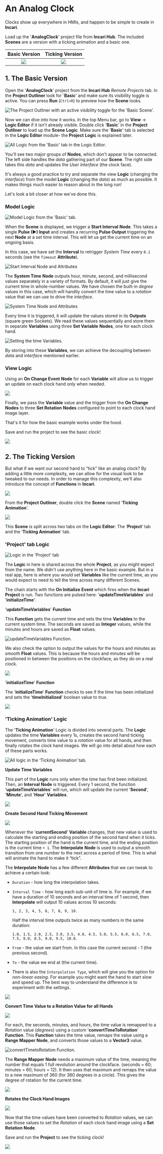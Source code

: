 # An Analog Clock

Clocks show up everywhere in HMIs, and happen to be simple to create in **Incari**.

Load up the '**AnalogClock**' project file from **Incari Hub**. The included **Scenes** are a version with a ticking animation and a basic one.

Basic Version           |  Ticking Version
:-------------------------:|:-------------------------:
![](../.gitbook/assets/basicclock.gif)  |  ![](../.gitbook/assets/tickingclock.gif)

## 1. The Basic Version

Open the '**AnalogClock**' project from the **Incari Hub** _Remote Projects_ tab. In the **Project Outliner** look for '**Basic**' and make sure its visibility toggle is active. You can press **Run** (`Ctrl+R`) to preview how the **Scene** looks.

![The **Project Outliner** with an active visibility toggle for the '**Basic Scene**'. ](../.gitbook/assets/clockoutliner.png)

Now we can dive into how it works. In the top Menu bar, go to **View** -> **Logic Editor** if it isn't already visible. Double click '**Basic**' in the **Project Outliner** to load up the **Scene** **Logic**. Make sure the '**Basic**' tab is selected in the **Logic Editor** module- the **Project** **Logic** is explained later.

![All **Logic** from the '**Basic**' tab in the **Logic Editor**.](../.gitbook/assets/clockbasiclogic.png)

You'll see two major groups of **Nodes**, which don't appear to be connected. The left side handles the _data_ gathering part of our **Scene**. The right side takes this _data_ and updates the _User Interface_ (the clock face).

It's always a good practice to try and separate the view **Logic** (changing the _interface_) from the model **Logic** (changing the _data_) as much as possible. It makes things much easier to reason about in the long run!

Let's look a bit closer at how we've done this.

### Model Logic

![Model **Logic** from the 'Basic' tab.](../.gitbook/assets/clock-modellogicbasic.png)

When the **Scene** is displayed, we trigger a **Start Interval** **Node**. This takes a single **Pulse (►) Input** and creates a recurring **Pulse Output** triggering the next **Node** at a set time interval. This will let us get the current time on an ongoing basis.

In this case, we have set the **Interval** to retrigger _System Time_ every `0.1` seconds (see the `Timeout` **Attribute**).

![Start Interval Node and Attributes](../.gitbook/assets/clock-startinterval.png)

The **System Time** **Node** outputs hour, minute, second, and millisecond values separately in a variety of formats. By default, it will just give the current time in whole-number values. We have chosen the built-in _degree_ values in this case, which will handily convert the time value to a _rotation_ value that we can use to drive the _interface_.

![System Time Node and Attributes](../.gitbook/assets/clock-systemtimenode.png)

Every time it is triggered, it will update the values stored in its **Outputs** (square green Sockets). We read these values sequentially and store them in separate **Variables** using three **Set Variable** **Nodes**, one for each clock hand.

![Setting the time Variables.](../.gitbook/assets/clock-timevariablestimesetting.png)

By storing into these **Variables**, we can achieve the decoupling between _data_ and _interface_ mentioned earlier.

### View Logic

Using an **On Change Event** **Node** for each **Variable** will allow us to trigger an update on each clock hand only when needed. 

![](../.gitbook/assets/clock-basicviewlogic.png)

Finally, we pass the **Variable** value and the trigger from the **On Change** **Nodes** to three **Set Rotation** **Nodes** configured to point to each clock hand image layer.

That's it for how the basic example works under the hood.

Save and run the project to see the basic clock!

![](../.gitbook/assets/clock-basicfinal.gif)

## 2. The Ticking Version

But what if we want our second hand to “tick” like an analog clock? By adding a little more complexity, we can allow for the visual look to be tweaked to our needs. In order to manage this complexity, we'll also introduce the concept of **Functions** in **Incari**.

![](../.gitbook/assets/clock-tickingversion.gif)

From the **Project Outliner**, double click the **Scene** named ‘**Ticking Animation**'.

![](../.gitbook/assets/clocl-outlinerticking.png)

This **Scene** is split across two tabs on the **Logic Editor**: The ‘**Project**’ tab and the ‘**Ticking Animation**’ tab.

### 'Project' tab Logic

![Logic in the 'Project' tab ](../.gitbook/assets/clock-projectlogic.png)

The **Logic** in here is shared across the whole **Project**, as you might expect from the name. We didn't use anything here in the basic example. But in a real app, here is where you would set **Variables** like the current time, as you would expect to need to tell the time across many different Scenes.

The chain starts with the **On Initialize** **Event** which fires when the **Incari** **Project** is run. Two functions are pulsed here: '**updateTimeVariables**' and '**initializeTime**'.

'**updateTimeVariables**' **Function**

This **Function** gets the current time and sets the time **Variables** to the current system time. The seconds are saved as **Integer** values, while the minutes and hours are saved as **Float** values.

![updateTimeVariables Function.](../.gitbook/assets/clock-updatetimevariables.png)

We also check the option to output the values for the hours and minutes as smooth **Float** values. This is because the hours and minutes will be positioned in between the positions on the clockface, as they do on a real clock.

![](../.gitbook/assets/clock-systemtimenode2.png)

'**initializeTime**' **Function**

The '**initializeTime**' **Function** checks to see if the time has been initialized and sets the '**timeInitialized**' boolean value to _true_.  

![](../.gitbook/assets/clock-initializetimefunction.png)

### 'Ticking Animation' Logic

The '**Ticking Animation**' Logic is divided into several parts. The **Logic** updates the time **Variables** every 1s, creates the second hand ticking movement, converts time value to a _rotation_ value for all hands, and then finally rotates the clock hand images.  We will go into detail about how each of these parts works.  

![All logic in the ‘Ticking Animation’ tab.](../.gitbook/assets/clock-alllogicticking.png)

**Update Time Variables**

This part of the **Logic** runs only when the time has first been initialized.  Then, an **Interval** **Node** is triggered.  Every 1 second, the function '**updateTimeVariables**' will run, which will update the current '**Second**', '**Minute**', and '**Hour**' **Variables**.

![](../.gitbook/assets/clock-updatetime2.png)

**Create Second Hand Ticking Movement**

![](../.gitbook/assets/clock-secondhandticking.png)

Whenever the '**currentSecond**' **Variable** changes, that new value is used to calculate the starting and ending position of the second hand when it ticks.  The starting position of the hand is the current time, and the ending position is the current time `+ 1`. The **Interpolate** **Node** is used to output a smooth transition from one number to the next across a period of time.  This is what will animate the hand to make it “tick".

The **Interpolate** **Node** has a few different **Attributes** that we can tweak to achieve a certain look:

* `Duration` - how long the interpolation takes.

* `Interval Time` - how long each sub-unit of time is. For example, if we have a duration of 10 seconds and an interval time of 1 second, then **Interpolate** will output 10 values across 10 seconds:

    `1, 2, 3, 4, 5, 6, 7, 8, 9, 10.`

    Half the interval time outputs twice as many numbers in the same duration:

    `1.0, 1.5, 2.0, 2.5, 3.0, 3.5, 4.0, 4.5, 5.0, 5.5, 6.0, 6.5, 7.0, 7.5, 8.0, 8.5, 9.0, 9.5, 10.0.`

* `From` - the value we start from. In this case the current second - 1 (the previous second).

* `To` - the value we end at (the current time).

* There is also the `Interpolation Type`, which will give you the option for _non-linear easing_. For example you might want the hand to start slow and speed up. The best way to understand the difference is to experiment with the settings.

![](../.gitbook/assets/clock-interpolation.png)

**Convert Time Value to a Rotation Value for all Hands**

![](../.gitbook/assets/clock-timetorotation.png)

For each, the seconds, minutes, and hours, the time value is remapped to a _Rotation_ value (_degrees_) using a custom '**convertTimeToRotation**' **Function**.  This **Function** takes the time value, remaps the value using a **Range Mapper** **Node**, and converts those values to a **Vector3** value.

![convertTimetoRotation Function.](../.gitbook/assets/clock-converttimefunction.png)

The **Range Mapper** **Node** needs a maximum value of the time, meaning the number that equals 1 full revolution around the clockface.  (seconds = 60;  minutes = 60;  hours = 12).  It then uses that maximum and remaps the value to a new maximum of 360 (for 360 degrees in a circle).  This gives the degree of rotation for the current time.

![](../.gitbook/assets/clock-mapnode.png)

**Rotates the Clock Hand Images**

![](../.gitbook/assets/clock-rotatehands.png)

Now that the time values have been converted to _Rotation_ values, we can use those values to set the _Rotation_ of each clock hand image using a **Set Rotation** **Node**.  

Save and run the **Project** to see the ticking clock!

![](../.gitbook/assets/clock-ticking2.gif)